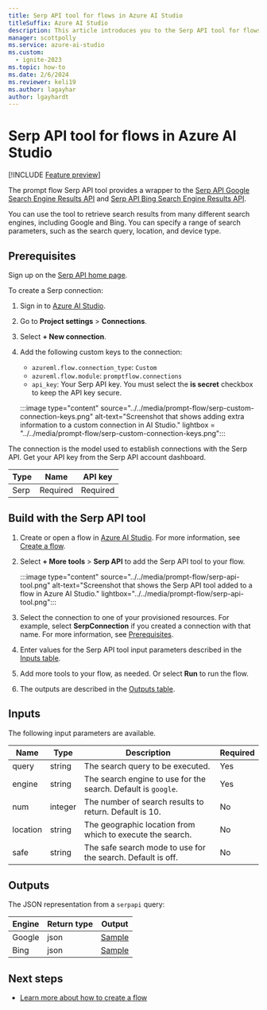 ```yaml
---
title: Serp API tool for flows in Azure AI Studio
titleSuffix: Azure AI Studio
description: This article introduces you to the Serp API tool for flows in Azure AI Studio.
manager: scottpolly
ms.service: azure-ai-studio
ms.custom:
  - ignite-2023
ms.topic: how-to
ms.date: 2/6/2024
ms.reviewer: keli19
ms.author: lagayhar
author: lgayhardt
---
```


# Serp API tool for flows in Azure AI Studio

[!INCLUDE [Feature preview](../includes/feature-preview.md)]

The prompt flow Serp API tool provides a wrapper to the [Serp API Google Search Engine Results API](https://serpapi.com/search-api) and [Serp API Bing Search Engine Results API](https://serpapi.com/bing-search-api).

You can use the tool to retrieve search results from many different search engines, including Google and Bing. You can specify a range of search parameters, such as the search query, location, and device type.

## Prerequisites

Sign up on the [Serp API home page](https://serpapi.com/).

To create a Serp connection:

1. Sign in to [Azure AI Studio](https://studio.azureml.net/).
1. Go to **Project settings** > **Connections**.
1. Select **+ New connection**.
1. Add the following custom keys to the connection:

    - `azureml.flow.connection_type`: `Custom`
    - `azureml.flow.module`: `promptflow.connections`
    - `api_key`: Your Serp API key. You must select the **is secret** checkbox to keep the API key secure.
    
    :::image type="content" source="../../media/prompt-flow/serp-custom-connection-keys.png" alt-text="Screenshot that shows adding extra information to a custom connection in AI Studio." lightbox = "../../media/prompt-flow/serp-custom-connection-keys.png":::

The connection is the model used to establish connections with the Serp API. Get your API key from the Serp API account dashboard.

| Type        | Name     | API key  |
|-------------|----------|----------|
| Serp        | Required | Required |

## Build with the Serp API tool

1. Create or open a flow in [Azure AI Studio](https://ai.azure.com). For more information, see [Create a flow](../flow-develop.md).
1. Select **+ More tools** > **Serp API** to add the Serp API tool to your flow.

    :::image type="content" source="../../media/prompt-flow/serp-api-tool.png" alt-text="Screenshot that shows the Serp API tool added to a flow in Azure AI Studio." lightbox="../../media/prompt-flow/serp-api-tool.png":::

1. Select the connection to one of your provisioned resources. For example, select **SerpConnection** if you created a connection with that name. For more information, see [Prerequisites](#prerequisites).
1. Enter values for the Serp API tool input parameters described in the [Inputs table](#inputs).
1. Add more tools to your flow, as needed. Or select **Run** to run the flow.
1. The outputs are described in the [Outputs table](#outputs).

## Inputs

The following input parameters are available.

| Name     | Type    | Description                                                   | Required |
|----------|---------|---------------------------------------------------------------|----------|
| query    | string  | The search query to be executed.                              | Yes      |
| engine   | string  | The search engine to use for the search. Default is `google`. | Yes      |
| num      | integer | The number of search results to return. Default is 10.         | No      |
| location | string  | The geographic location from which to execute the search.           | No       |
| safe     | string  | The safe search mode to use for the search. Default is off. | No       |

## Outputs

The JSON representation from a `serpapi` query:

| Engine   | Return type | Output                                                |
|----------|-------------|-------------------------------------------------------|
| Google   | json        | [Sample](https://serpapi.com/search-api#api-examples) |
| Bing     | json        | [Sample](https://serpapi.com/bing-search-api)         |

## Next steps

- [Learn more about how to create a flow](../flow-develop.md)
